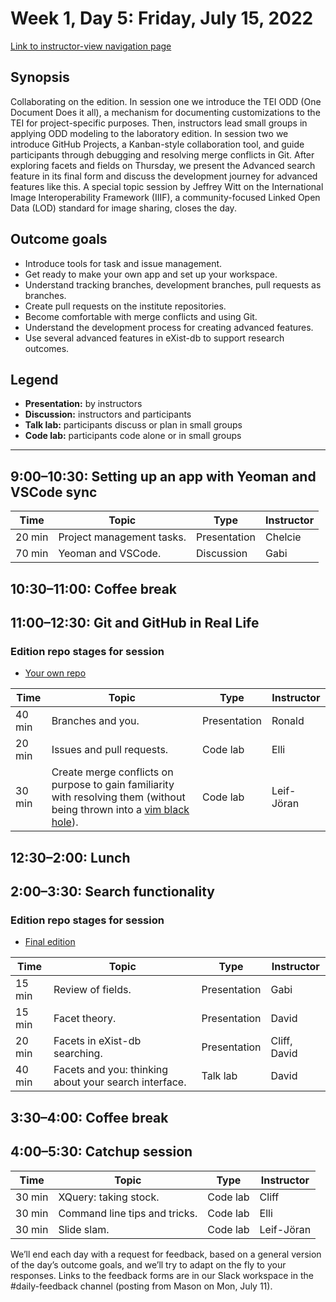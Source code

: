 # Week 1, Day 5: Friday, July 15, 2022
[Link to instructor-view navigation page](../daily_instructor_view.md)

## Synopsis

Collaborating on the edition. In session one we introduce the TEI ODD (One Document
                Does it all), a mechanism for documenting customizations to the TEI for
                project-specific purposes. Then, instructors lead small groups in applying ODD
                modeling to the laboratory edition. In session two we introduce GitHub Projects, a
                Kanban-style collaboration tool, and guide participants through debugging and
                resolving merge conflicts in Git. After exploring facets and fields on Thursday, we
                present the Advanced search feature in its final form and discuss the development
                journey for advanced features like this. A special topic session by Jeffrey Witt on
                the International Image Interoperability Framework (IIIF), a community-focused
                Linked Open Data (LOD) standard for image sharing, closes the day.

## Outcome goals
* Introduce tools for task and issue management.
* Get ready to make your own app and set up your workspace.
* Understand tracking branches, development branches, pull requests as branches.
* Create pull requests on the institute repositories.
* Become comfortable with merge conflicts and using Git.
* Understand the development process for creating advanced features.
* Use several advanced features in eXist-db to support research outcomes.

## Legend

* **Presentation:** by instructors
* **Discussion:** instructors and participants
* **Talk lab:** participants discuss or plan in small groups
* **Code lab:** participants code alone or in small groups

* * *
## 9:00–10:30: Setting up an app with Yeoman and VSCode sync

Time | Topic | Type | Instructor
---- | ---- | ---- | ---- 
20 min | Project management tasks. | Presentation|Chelcie
70 min | Yeoman and VSCode. | Discussion|Gabi

## 10:30–11:00: Coffee break

## 11:00–12:30: Git and GitHub in Real Life

### Edition repo stages for session

* [Your own repo](https://github.com)

Time | Topic | Type | Instructor
---- | ---- | ---- | ---- 
40 min | Branches and you. | Presentation|Ronald
20 min | Issues and pull requests. | Code lab|Elli
30 min | Create merge conflicts on purpose to gain familiarity with resolving them (without being thrown into a [vim black hole](https://dev.to/matthew_collison/comment/fi9p)). | Code lab|Leif-Jöran

## 12:30–2:00: Lunch

## 2:00–3:30: Search functionality

### Edition repo stages for session

* [Final edition](https://github.com/Pittsburgh-NEH-Institute/pr-app)

Time | Topic | Type | Instructor
---- | ---- | ---- | ---- 
15 min | Review of fields. | Presentation|Gabi
15 min | Facet theory. | Presentation|David
20 min | Facets in eXist-db searching. | Presentation|Cliff, David
40 min | Facets and you: thinking about your search interface. | Talk lab|David

## 3:30–4:00: Coffee break

## 4:00–5:30: Catchup session

Time | Topic | Type | Instructor
---- | ---- | ---- | ---- 
30 min | XQuery: taking stock. | Code lab|Cliff
30 min | Command line tips and tricks. | Code lab|Elli
30 min | Slide slam. | Code lab|Leif-Jöran

We’ll end each day with a request for feedback, based on a general version of the day’s outcome goals, and we’ll try to adapt on the fly to your responses. Links to the feedback forms are in our Slack workspace in the #daily-feedback channel (posting from Mason on Mon, July 11).